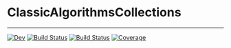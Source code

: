 # ClassicAlgorithmsCollections
---

[![Dev](https://img.shields.io/badge/docs-dev-blue.svg)](https://Anselmoo.github.io/ClassicAlgorithmsCollections/dev)
[![Build Status](https://github.com/Anselmoo/ClassicAlgorithmsCollections/workflows/CI/badge.svg)](https://github.com/Anselmoo/ClassicAlgorithmsCollections/actions)
[![Build Status](https://travis-ci.com/Anselmoo/ClassicAlgorithmsCollections.svg?branch=master)](https://travis-ci.com/Anselmoo/ClassicAlgorithmsCollections)
[![Coverage](https://codecov.io/gh/Anselmoo/ClassicAlgorithmsCollections/branch/master/graph/badge.svg)](https://codecov.io/gh/Anselmoo/ClassicAlgorithmsCollections)
